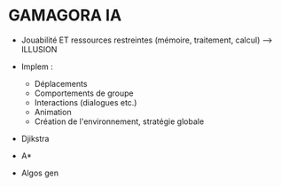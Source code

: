 # GAMAGORA IA


- Jouabilité ET ressources restreintes (mémoire, traitement, calcul) --> ILLUSION
- Implem : 
	- Déplacements
	- Comportements de groupe
	- Interactions (dialogues etc.)
	- Animation
	- Création de l'environnement, stratégie globale

- Djikstra
- A*
- Algos gen